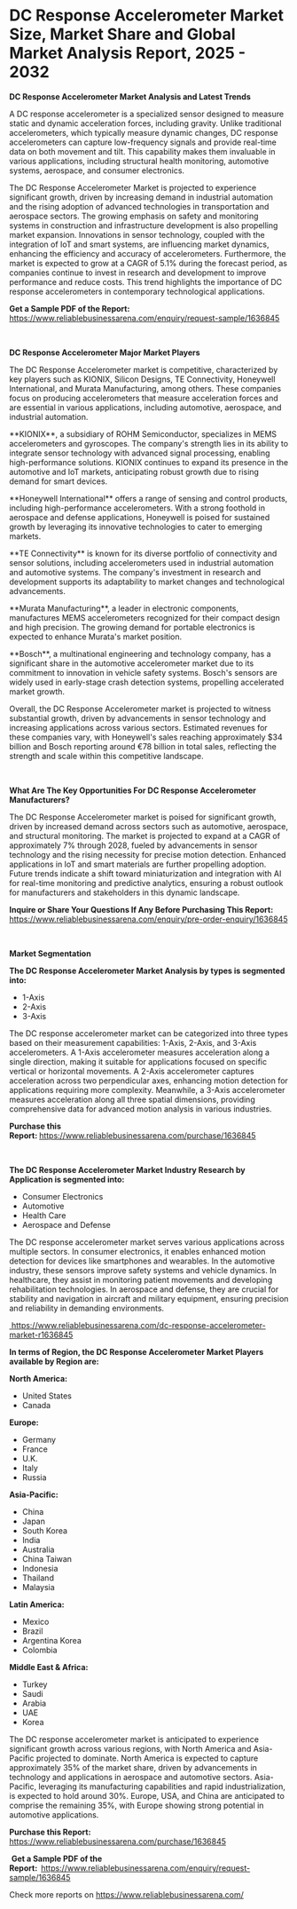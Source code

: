 <p><h1>DC Response Accelerometer Market Size, Market Share and Global Market Analysis Report, 2025 - 2032</h1></p><p><strong>DC Response Accelerometer Market Analysis and Latest Trends</strong></p>
<p><p>A DC response accelerometer is a specialized sensor designed to measure static and dynamic acceleration forces, including gravity. Unlike traditional accelerometers, which typically measure dynamic changes, DC response accelerometers can capture low-frequency signals and provide real-time data on both movement and tilt. This capability makes them invaluable in various applications, including structural health monitoring, automotive systems, aerospace, and consumer electronics.</p><p>The DC Response Accelerometer Market is projected to experience significant growth, driven by increasing demand in industrial automation and the rising adoption of advanced technologies in transportation and aerospace sectors. The growing emphasis on safety and monitoring systems in construction and infrastructure development is also propelling market expansion. Innovations in sensor technology, coupled with the integration of IoT and smart systems, are influencing market dynamics, enhancing the efficiency and accuracy of accelerometers. Furthermore, the market is expected to grow at a CAGR of 5.1% during the forecast period, as companies continue to invest in research and development to improve performance and reduce costs. This trend highlights the importance of DC response accelerometers in contemporary technological applications.</p></p>
<p><strong>Get a Sample PDF of the Report:&nbsp;</strong> <a href="https://www.reliablebusinessarena.com/enquiry/request-sample/1636845?utm_campaign=2106&utm_medium=2&utm_source=Github&utm_content=ia&utm_term=10022025&utm_id=dc-response-accelerometer">https://www.reliablebusinessarena.com/enquiry/request-sample/1636845</a></p>
<p>&nbsp;</p>
<p><strong>DC Response Accelerometer Major Market Players</strong></p>
<p><p>The DC Response Accelerometer market is competitive, characterized by key players such as KIONIX, Silicon Designs, TE Connectivity, Honeywell International, and Murata Manufacturing, among others. These companies focus on producing accelerometers that measure acceleration forces and are essential in various applications, including automotive, aerospace, and industrial automation.</p><p>**KIONIX**, a subsidiary of ROHM Semiconductor, specializes in MEMS accelerometers and gyroscopes. The company's strength lies in its ability to integrate sensor technology with advanced signal processing, enabling high-performance solutions. KIONIX continues to expand its presence in the automotive and IoT markets, anticipating robust growth due to rising demand for smart devices.</p><p>**Honeywell International** offers a range of sensing and control products, including high-performance accelerometers. With a strong foothold in aerospace and defense applications, Honeywell is poised for sustained growth by leveraging its innovative technologies to cater to emerging markets.</p><p>**TE Connectivity** is known for its diverse portfolio of connectivity and sensor solutions, including accelerometers used in industrial automation and automotive systems. The company's investment in research and development supports its adaptability to market changes and technological advancements.</p><p>**Murata Manufacturing**, a leader in electronic components, manufactures MEMS accelerometers recognized for their compact design and high precision. The growing demand for portable electronics is expected to enhance Murata's market position.</p><p>**Bosch**, a multinational engineering and technology company, has a significant share in the automotive accelerometer market due to its commitment to innovation in vehicle safety systems. Bosch's sensors are widely used in early-stage crash detection systems, propelling accelerated market growth.</p><p>Overall, the DC Response Accelerometer market is projected to witness substantial growth, driven by advancements in sensor technology and increasing applications across various sectors. Estimated revenues for these companies vary, with Honeywell's sales reaching approximately $34 billion and Bosch reporting around €78 billion in total sales, reflecting the strength and scale within this competitive landscape.</p></p>
<p>&nbsp;</p>
<p><strong>What Are The Key Opportunities For DC Response Accelerometer Manufacturers?</strong></p>
<p><p>The DC Response Accelerometer market is poised for significant growth, driven by increased demand across sectors such as automotive, aerospace, and structural monitoring. The market is projected to expand at a CAGR of approximately 7% through 2028, fueled by advancements in sensor technology and the rising necessity for precise motion detection. Enhanced applications in IoT and smart materials are further propelling adoption. Future trends indicate a shift toward miniaturization and integration with AI for real-time monitoring and predictive analytics, ensuring a robust outlook for manufacturers and stakeholders in this dynamic landscape.</p></p>
<p><strong>Inquire or Share Your Questions If Any Before Purchasing This Report:</strong> <a href="https://www.reliablebusinessarena.com/enquiry/pre-order-enquiry/1636845?utm_campaign=2106&utm_medium=2&utm_source=Github&utm_content=ia&utm_term=10022025&utm_id=dc-response-accelerometer">https://www.reliablebusinessarena.com/enquiry/pre-order-enquiry/1636845</a></p>
<p>&nbsp;</p>
<p><strong>Market Segmentation</strong></p>
<p><strong>The DC Response Accelerometer Market Analysis by types is segmented into:</strong></p>
<p><ul><li>1-Axis</li><li>2-Axis</li><li>3-Axis</li></ul></p>
<p><p>The DC response accelerometer market can be categorized into three types based on their measurement capabilities: 1-Axis, 2-Axis, and 3-Axis accelerometers. A 1-Axis accelerometer measures acceleration along a single direction, making it suitable for applications focused on specific vertical or horizontal movements. A 2-Axis accelerometer captures acceleration across two perpendicular axes, enhancing motion detection for applications requiring more complexity. Meanwhile, a 3-Axis accelerometer measures acceleration along all three spatial dimensions, providing comprehensive data for advanced motion analysis in various industries.</p></p>
<p><strong>Purchase this Report:&nbsp;</strong><a href="https://www.reliablebusinessarena.com/purchase/1636845?utm_campaign=2106&utm_medium=2&utm_source=Github&utm_content=ia&utm_term=10022025&utm_id=dc-response-accelerometer">https://www.reliablebusinessarena.com/purchase/1636845</a></p>
<p>&nbsp;</p>
<p><strong>The DC Response Accelerometer Market Industry Research by Application is segmented into:</strong></p>
<p><ul><li>Consumer Electronics</li><li>Automotive</li><li>Health Care</li><li>Aerospace and Defense</li></ul></p>
<p><p>The DC response accelerometer market serves various applications across multiple sectors. In consumer electronics, it enables enhanced motion detection for devices like smartphones and wearables. In the automotive industry, these sensors improve safety systems and vehicle dynamics. In healthcare, they assist in monitoring patient movements and developing rehabilitation technologies. In aerospace and defense, they are crucial for stability and navigation in aircraft and military equipment, ensuring precision and reliability in demanding environments.</p></p>
<p><a href="https://www.reliablebusinessarena.com/dc-response-accelerometer-market-r1636845?utm_campaign=2106&utm_medium=2&utm_source=Github&utm_content=ia&utm_term=10022025&utm_id=dc-response-accelerometer">&nbsp;https://www.reliablebusinessarena.com/dc-response-accelerometer-market-r1636845</a></p>
<p><strong>In terms of Region, the DC Response Accelerometer Market Players available by Region are:</strong></p>
<p>
    <p> <strong> North America: </strong>
        <ul>
            <li>United States</li>
            <li>Canada</li>
        </ul>
        </p> 
    <p> <strong> Europe: </strong>
        <ul>
            <li>Germany</li>
            <li>France</li>
            <li>U.K.</li>
            <li>Italy</li>
            <li>Russia</li>
        </ul>
        </p> 
    <p> <strong> Asia-Pacific: </strong>
        <ul>
            <li>China</li>
            <li>Japan</li>
            <li>South Korea</li>
            <li>India</li>
            <li>Australia</li>
            <li>China Taiwan</li>
            <li>Indonesia</li>
            <li>Thailand</li>
            <li>Malaysia</li>
        </ul>
        </p> 
    <p> <strong> Latin America: </strong>
        <ul>
            <li>Mexico</li>
            <li>Brazil</li>
            <li>Argentina Korea</li>
            <li>Colombia</li>
        </ul>
        </p> 
    <p> <strong> Middle East & Africa: </strong>
        <ul>
            <li>Turkey</li>
            <li>Saudi</li>
            <li>Arabia</li>
            <li>UAE</li>
            <li>Korea</li>
        </ul>
    </p>
    </p>
<p><p>The DC response accelerometer market is anticipated to experience significant growth across various regions, with North America and Asia-Pacific projected to dominate. North America is expected to capture approximately 35% of the market share, driven by advancements in technology and applications in aerospace and automotive sectors. Asia-Pacific, leveraging its manufacturing capabilities and rapid industrialization, is expected to hold around 30%. Europe, USA, and China are anticipated to comprise the remaining 35%, with Europe showing strong potential in automotive applications.</p></p>
<p><strong>Purchase this Report: </strong><a href="https://www.reliablebusinessarena.com/purchase/1636845?utm_campaign=2106&utm_medium=2&utm_source=Github&utm_content=ia&utm_term=10022025&utm_id=dc-response-accelerometer">https://www.reliablebusinessarena.com/purchase/1636845</a></p>
<p>&nbsp;<strong>Get a Sample PDF of the Report:&nbsp;&nbsp;</strong><a href="https://www.reliablebusinessarena.com/enquiry/request-sample/1636845?utm_campaign=2106&utm_medium=2&utm_source=Github&utm_content=ia&utm_term=10022025&utm_id=dc-response-accelerometer">https://www.reliablebusinessarena.com/enquiry/request-sample/1636845</a></p>
<p><strong></strong></p>
<p>Check more reports on <a href="https://www.reliablebusinessarena.com/?utm_campaign=2106&utm_medium=2&utm_source=Github&utm_content=ia&utm_term=10022025&utm_id=dc-response-accelerometer">https://www.reliablebusinessarena.com/</a></p>